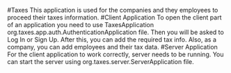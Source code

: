 #Taxes
This application is used for the companies and they employees to proceed their taxes information.
#Client Application
To open the client part of an application you need to use TaxesApplication org.taxes.app.auth.AuthenticationApplication file. 
Then you will be asked to Log In or Sign Up. After this, you can add the required tax info. Also, as a company, you can add employees and their tax data.
#Server Application
For the client application to work correctly, server needs to be running. You can start the server using org.taxes.server.ServerApplication file.
